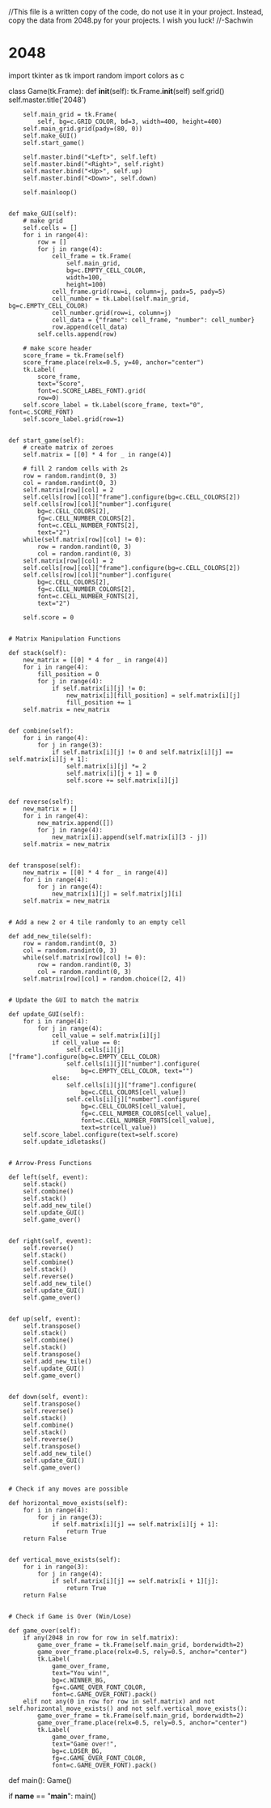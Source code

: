//This file is a written copy of the code, do not use it in your project. Instead, copy the data from 2048.py for your projects. I wish you luck! 
//-Sachwin 



# 2048
import tkinter as tk
import random
import colors as c


class Game(tk.Frame):
    def __init__(self):
        tk.Frame.__init__(self)
        self.grid()
        self.master.title('2048')

        self.main_grid = tk.Frame(
            self, bg=c.GRID_COLOR, bd=3, width=400, height=400)
        self.main_grid.grid(pady=(80, 0))
        self.make_GUI()
        self.start_game()

        self.master.bind("<Left>", self.left)
        self.master.bind("<Right>", self.right)
        self.master.bind("<Up>", self.up)
        self.master.bind("<Down>", self.down)

        self.mainloop()


    def make_GUI(self):
        # make grid
        self.cells = []
        for i in range(4):
            row = []
            for j in range(4):
                cell_frame = tk.Frame(
                    self.main_grid,
                    bg=c.EMPTY_CELL_COLOR,
                    width=100,
                    height=100)
                cell_frame.grid(row=i, column=j, padx=5, pady=5)
                cell_number = tk.Label(self.main_grid, bg=c.EMPTY_CELL_COLOR)
                cell_number.grid(row=i, column=j)
                cell_data = {"frame": cell_frame, "number": cell_number}
                row.append(cell_data)
            self.cells.append(row)

        # make score header
        score_frame = tk.Frame(self)
        score_frame.place(relx=0.5, y=40, anchor="center")
        tk.Label(
            score_frame,
            text="Score",
            font=c.SCORE_LABEL_FONT).grid(
            row=0)
        self.score_label = tk.Label(score_frame, text="0", font=c.SCORE_FONT)
        self.score_label.grid(row=1)


    def start_game(self):
        # create matrix of zeroes
        self.matrix = [[0] * 4 for _ in range(4)]

        # fill 2 random cells with 2s
        row = random.randint(0, 3)
        col = random.randint(0, 3)
        self.matrix[row][col] = 2
        self.cells[row][col]["frame"].configure(bg=c.CELL_COLORS[2])
        self.cells[row][col]["number"].configure(
            bg=c.CELL_COLORS[2],
            fg=c.CELL_NUMBER_COLORS[2],
            font=c.CELL_NUMBER_FONTS[2],
            text="2")
        while(self.matrix[row][col] != 0):
            row = random.randint(0, 3)
            col = random.randint(0, 3)
        self.matrix[row][col] = 2
        self.cells[row][col]["frame"].configure(bg=c.CELL_COLORS[2])
        self.cells[row][col]["number"].configure(
            bg=c.CELL_COLORS[2],
            fg=c.CELL_NUMBER_COLORS[2],
            font=c.CELL_NUMBER_FONTS[2],
            text="2")

        self.score = 0


    # Matrix Manipulation Functions

    def stack(self):
        new_matrix = [[0] * 4 for _ in range(4)]
        for i in range(4):
            fill_position = 0
            for j in range(4):
                if self.matrix[i][j] != 0:
                    new_matrix[i][fill_position] = self.matrix[i][j]
                    fill_position += 1
        self.matrix = new_matrix


    def combine(self):
        for i in range(4):
            for j in range(3):
                if self.matrix[i][j] != 0 and self.matrix[i][j] == self.matrix[i][j + 1]:
                    self.matrix[i][j] *= 2
                    self.matrix[i][j + 1] = 0
                    self.score += self.matrix[i][j]


    def reverse(self):
        new_matrix = []
        for i in range(4):
            new_matrix.append([])
            for j in range(4):
                new_matrix[i].append(self.matrix[i][3 - j])
        self.matrix = new_matrix


    def transpose(self):
        new_matrix = [[0] * 4 for _ in range(4)]
        for i in range(4):
            for j in range(4):
                new_matrix[i][j] = self.matrix[j][i]
        self.matrix = new_matrix


    # Add a new 2 or 4 tile randomly to an empty cell

    def add_new_tile(self):
        row = random.randint(0, 3)
        col = random.randint(0, 3)
        while(self.matrix[row][col] != 0):
            row = random.randint(0, 3)
            col = random.randint(0, 3)
        self.matrix[row][col] = random.choice([2, 4])


    # Update the GUI to match the matrix

    def update_GUI(self):
        for i in range(4):
            for j in range(4):
                cell_value = self.matrix[i][j]
                if cell_value == 0:
                    self.cells[i][j]["frame"].configure(bg=c.EMPTY_CELL_COLOR)
                    self.cells[i][j]["number"].configure(
                        bg=c.EMPTY_CELL_COLOR, text="")
                else:
                    self.cells[i][j]["frame"].configure(
                        bg=c.CELL_COLORS[cell_value])
                    self.cells[i][j]["number"].configure(
                        bg=c.CELL_COLORS[cell_value],
                        fg=c.CELL_NUMBER_COLORS[cell_value],
                        font=c.CELL_NUMBER_FONTS[cell_value],
                        text=str(cell_value))
        self.score_label.configure(text=self.score)
        self.update_idletasks()


    # Arrow-Press Functions

    def left(self, event):
        self.stack()
        self.combine()
        self.stack()
        self.add_new_tile()
        self.update_GUI()
        self.game_over()


    def right(self, event):
        self.reverse()
        self.stack()
        self.combine()
        self.stack()
        self.reverse()
        self.add_new_tile()
        self.update_GUI()
        self.game_over()


    def up(self, event):
        self.transpose()
        self.stack()
        self.combine()
        self.stack()
        self.transpose()
        self.add_new_tile()
        self.update_GUI()
        self.game_over()


    def down(self, event):
        self.transpose()
        self.reverse()
        self.stack()
        self.combine()
        self.stack()
        self.reverse()
        self.transpose()
        self.add_new_tile()
        self.update_GUI()
        self.game_over()


    # Check if any moves are possible

    def horizontal_move_exists(self):
        for i in range(4):
            for j in range(3):
                if self.matrix[i][j] == self.matrix[i][j + 1]:
                    return True
        return False


    def vertical_move_exists(self):
        for i in range(3):
            for j in range(4):
                if self.matrix[i][j] == self.matrix[i + 1][j]:
                    return True
        return False


    # Check if Game is Over (Win/Lose)

    def game_over(self):
        if any(2048 in row for row in self.matrix):
            game_over_frame = tk.Frame(self.main_grid, borderwidth=2)
            game_over_frame.place(relx=0.5, rely=0.5, anchor="center")
            tk.Label(
                game_over_frame,
                text="You win!",
                bg=c.WINNER_BG,
                fg=c.GAME_OVER_FONT_COLOR,
                font=c.GAME_OVER_FONT).pack()
        elif not any(0 in row for row in self.matrix) and not self.horizontal_move_exists() and not self.vertical_move_exists():
            game_over_frame = tk.Frame(self.main_grid, borderwidth=2)
            game_over_frame.place(relx=0.5, rely=0.5, anchor="center")
            tk.Label(
                game_over_frame,
                text="Game over!",
                bg=c.LOSER_BG,
                fg=c.GAME_OVER_FONT_COLOR,
                font=c.GAME_OVER_FONT).pack()


def main():
    Game()


if __name__ == "__main__":
    main()
